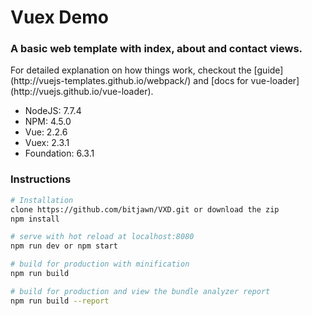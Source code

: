# Vuex Demo
<h3>A basic web template with index, about and contact views.</h3>

<p>For detailed explanation on how things work, checkout the [guide](http://vuejs-templates.github.io/webpack/) and [docs for vue-loader](http://vuejs.github.io/vue-loader).</p>

<ul>
    <li>NodeJS: 7.7.4</li>
    <li>NPM: 4.5.0</li>
    <li>Vue: 2.2.6</li>
    <li>Vuex: 2.3.1</li>
    <li>Foundation: 6.3.1</li>
</ul>

<h3>Instructions</h3>

```bash
# Installation
clone https://github.com/bitjawn/VXD.git or download the zip
npm install

# serve with hot reload at localhost:8080
npm run dev or npm start

# build for production with minification
npm run build

# build for production and view the bundle analyzer report
npm run build --report
```
